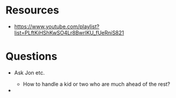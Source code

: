 # Resources
- https://www.youtube.com/playlist?list=PLftKiHShKwSO4Lr8BwrlKU_fUeRniS821

# Questions
- Ask Jon etc.
  - How to handle a kid or two who are much ahead of the rest?

- 